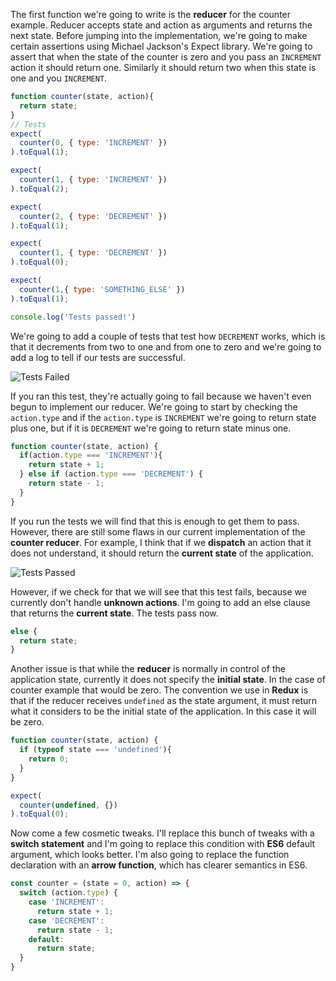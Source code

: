 The first function we're going to write is the **reducer** for the counter example. Reducer accepts state and action as arguments and returns the next state. Before jumping into the implementation, we're going to make certain assertions using Michael Jackson's Expect library. We're going to assert that when the state of the counter is zero and you pass an `INCREMENT` action it should return one. Similarly it should return two when this state is one and you `INCREMENT`.

``` javascript
function counter(state, action){
  return state;
}
// Tests
expect(
  counter(0, { type: 'INCREMENT' })
).toEqual(1);

expect(
  counter(1, { type: 'INCREMENT' })
).toEqual(2);

expect(
  counter(2, { type: 'DECREMENT' })
).toEqual(1);

expect(
  counter(1, { type: 'DECREMENT' })
).toEqual(0);

expect(
  counter(1,{ type: 'SOMETHING_ELSE' })
).toEqual(1);

console.log('Tests passed!')
```

We're going to add a couple of tests that test how `DECREMENT` works, which is that it decrements from two to one and from one to zero and we're going to add a log to tell if our tests are successful.

![Tests Failed](https://d2eip9sf3oo6c2.cloudfront.net/asciicasts/getting-started-with-redux/TestsFailed.png)

If you ran this test, they're actually going to fail because we haven't even begun to implement our reducer. We're going to start by checking the `action.type` and if the `action.type` is `INCREMENT` we're going to return state plus one, but if it is `DECREMENT` we're going to return state minus one.
``` javascript
function counter(state, action) {
  if(action.type === 'INCREMENT'){
    return state + 1;
  } else if (action.type === 'DECREMENT') {
    return state - 1;
  }
}
```
If you run the tests we will find that this is enough to get them to pass. However, there are still some flaws in our current implementation of the **counter reducer**. For example, I think that if we **dispatch** an action that it does not understand, it should return the **current state** of the application.

![Tests Passed](https://d2eip9sf3oo6c2.cloudfront.net/asciicasts/getting-started-with-redux/TestsPassed.png)

However, if we check for that we will see that this test fails, because we currently don't handle **unknown actions**. I'm going to add an else clause that returns the **current state**. The tests pass now.
``` javascript
else {
  return state;
}
```
Another issue is that while the **reducer** is normally in control of the application state, currently it does not specify the **initial state**. In the case of counter example that would be zero. The convention we use in **Redux** is that if the reducer receives `undefined` as the state argument, it must return what it considers to be the initial state of the application. In this case it will be zero.
``` javascript
function counter(state, action) {
  if (typeof state === 'undefined'){
    return 0;
  }
}

expect(
  counter(undefined, {})
).toEqual(0);
```
Now come a few cosmetic tweaks. I'll replace this bunch of tweaks with a **switch statement** and I'm going to replace this condition with **ES6** default argument, which looks better. I'm also going to replace the function declaration with an **arrow function**, which has clearer semantics in ES6.
``` javascript
const counter = (state = 0, action) => {
  switch (action.type) {
    case 'INCREMENT':
      return state + 1;
    case 'DECREMENT':
      return state - 1;
    default:
      return state;
  }
}
```
